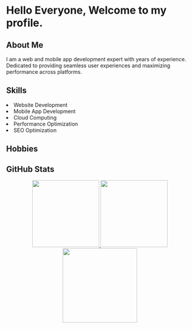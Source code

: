 # Hello Everyone, Welcome to my profile.

## About Me

I am a web and mobile app development expert with years of experience. Dedicated to providing seamless user experiences and maximizing performance across platforms. 

## Skills

<li>Website Development</li>
<li>Mobile App Development</li>
<li>Cloud Computing</li>
<li>Performance Optimization</li>
<li>SEO Optimization</li></ul>

## Hobbies

## GitHub Stats
<div align="center">
    <a href="https://github.com/hushanthaK">
      <img height="180" src="https://github-readme-stats.vercel.app/api?username=hushanthaK&theme=blueberry&show_icons=true&hide_border=true&count_private=false" />
      <img height="180" src="https://github-readme-streak-stats.herokuapp.com/?user=hushanthaK&theme=blueberry&hide_border=true" />
      <br/>
      <img height="200" src="https://github-readme-stats.vercel.app/api/top-langs/?username=hushanthaK&theme=blueberry&show_icons=true&hide_border=true&layout=compact" />
    </a>
</div>
